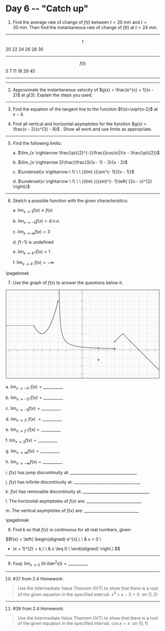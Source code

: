 [comment]: render
# Day 6 -- "Catch up"

1.  Find the average rate of change of $f(t)$ between $t = 20\ min$ and $t = 30\ min$. Then find the instantaneous rate of change of $f(t)$ at $t = 24\ min$.

  ----------------------------------------------------------------------------
  $$t$$      20         22         24         26         28         30
  ---------- ---------- ---------- ---------- ---------- ---------- ----------
  $$f(t)$$   5          7          11         18         29         45

  ----------------------------------------------------------------------------

  * * *


2.  Approximate the instantaneous velocity of $g(x) = \frac{e^{x} + 1}{x - 2}$ at $g(3)$. Explain the steps you used.

  * * *

3. Find the equation of the tangent line to the function $f(x)=\sqrt{x-2}$ at $x-4$.


4. Find all vertical and horizontal asymptotes for the function $g(x) = \frac{x - 2}{x^{3} - 8}$ . Show all work and use limits as appropriate.

  * * *

5. Find the following limits:

    a.  $\lim_{x \rightarrow \frac{\pi}{2}^{-}}\frac{|cos(x)|}{x - \frac{\pi}{2}}$

    b.  $\lim_{x \rightarrow 2}\frac{\frac{3}{x - 1} - 3}{x - 2}$

    c.  $\underset{x \rightarrow \ 1\ \ \ }{lim\ }{\sin^{- 1}(2x - 1)}$

    d.  $\underset{x \rightarrow \ 1\ \ \ }{lim\ }{{sin}^{- 1}\left( {2x - x}^{2} \right)}$

  * * *

6. Sketch a possible function with the given characteristics:

    a.  $\lim_{x \rightarrow 1}{f(x) \neq f(x)}$

    b.  $\lim_{x \rightarrow - 5}{f(x) = d.n.e.}$

    c.  $\lim_{x \rightarrow \infty}{f(x) = 3}$

    d.  $f( - 1)$ is undefined

    e.  $\lim_{x \rightarrow 4^{+}}{f(x) = 1}$

    f.  $\lim_{x \rightarrow 4^{-}}{f(x) = - \infty}$


<div style="page-break-after: always;">
\pagebreak 
</div>

7. Use the graph of $f(x$) to answer the questions below it.

![Piecewise Graph](img/media/Picture1.png)

  

a.  $\lim_{x \rightarrow - 3^{-}}{f(x) = \_\_\_\_\_\_\_\_\_\_}$

b.  $\lim_{x \rightarrow - 3^{+}}{f(x)} = \_\_\_\_\_\_\_\_\_\_$

c.  $\lim_{x \rightarrow - 3}{f(x) = \_\_\_\_\_\_\_\_\_\_}$

d.  $\lim_{x \rightarrow 2^{-}}{f(x)}\  = \_\_\_\_\_\_\_\_\_\_$

e.  $\lim_{x \rightarrow 2^{+}}{f(x) = \_\_\_\_\_\_\_\_\_\_}$

f.  $\lim_{x \rightarrow 2}{f(x) = \_\_\_\_\_\_\_\_\_\_}$

g.  $\lim_{x \rightarrow \infty}{f(x)} = \_\_\_\_\_\_\_\_\_\_$

h.  $\lim_{x \rightarrow - \infty}{f(x) = \_\_\_\_\_\_\_\_\_\_}$

  

i.  $f(x)$ has jump discontinuity at: \_\_\_\_\_\_\_\_\_\_\_\_\_\_\_\_\_\_\_\_\_\_\_\_\_\_\_\_\_\_\_\_\_\_

j.  $f(x)$ has infinite discontinuity at: \_\_\_\_\_\_\_\_\_\_\_\_\_\_\_\_\_\_\_\_\_\_\_\_\_\_\_\_\_\_\_\_\_\_

k.  $f(x)$ has removable discontinuity at: \_\_\_\_\_\_\_\_\_\_\_\_\_\_\_\_\_\_\_\_\_\_\_\_\_\_\_\_\_\_\_\_\_\_

l.  The horizontal asymptotes of $f(x)$ are: \_\_\_\_\_\_\_\_\_\_\_\_\_\_\_\_\_\_\_\_\_\_\_\_\_\_\_\_

m.  The vertical asymptotes of $f(x)$ are: \_\_\_\_\_\_\_\_\_\_\_\_\_\_\_\_\_\_\_\_\_\_\_\_\_\_\_\_



<div style="page-break-after: always;">
\pagebreak 
</div>

8. Find $k$ so that $f(x)$ is continuous for all real numbers, given:

$$f(x) = \left\{ \begin{aligned}
e^{x},\ \  & x > 0 \\
 - (x + 1)^{2} + k,\ \  & x \leq 0 \\
\end{aligned} \right.\ $$

  * * *
 
9. Find: $\lim_{x \rightarrow 0}{\ \left( \ln{(\tan^{2}x)} \right) = \_\_\_\_\_\_\_\_\_\_}$

  * * *

10. #37 from 2.4 Homework:

> Use the Intermediate Value Theorem (IVT) to show that there is a root of the given equation in the specified interval. $x^{4} + x - 3 = 0\ \ on\ (1,2)$

  * * *

11. #39 from 2.4 Homework:

> Use the Intermediate Value Theorem (IVT) to show that there is a root of the given equation in the specified interval. $\cos x = x\ \ on\ (0,1)$

